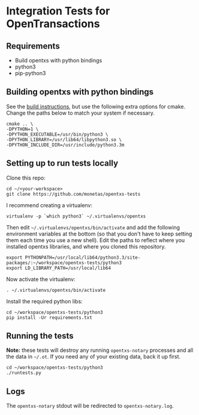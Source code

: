 # Integration Tests for OpenTransactions

## Requirements

* Build opentxs with python bindings
* python3
* pip-python3

## Building opentxs with python bindings

See the [build instructions](https://github.com/monetas/opentxs), but use the following extra options for cmake. Change the paths below to match your system if necessary.

```shell
cmake .. \
-DPYTHON=1 \
-DPYTHON_EXECUTABLE=/usr/bin/python3 \
-DPYTHON_LIBRARY=/usr/lib64/libpython3.so \
-DPYTHON_INCLUDE_DIR=/usr/include/python3.3m
```

## Setting up to run tests locally

Clone this repo:

```shell
cd ~/<your-workspace>
git clone https://github.com/monetas/opentxs-tests
```

I recommend creating a virtualenv:

```shell
virtualenv -p `which python3` ~/.virtualenvs/opentxs
```


Then edit `~/.virtualenvs/opentxs/bin/activate` and add the following environment variables at the bottom (so that you don't have to keep setting them each time you use a new shell). Edit the paths to reflect where you installed opentxs libraries, and where you cloned this repository.

```shell
export PYTHONPATH=/usr/local/lib64/python3.3/site-packages/:~/workspace/opentxs-tests/python3
export LD_LIBRARY_PATH=/usr/local/lib64
```

Now activate the virtualenv:

`. ~/.virtualenvs/opentxs/bin/activate`

Install the required python libs:

```shell
cd ~/workspace/opentxs-tests/python3
pip install -Ur requirements.txt
```

## Running the tests

**Note:** these tests will destroy any running `opentxs-notary` processes and all the data in `~/.ot`. If you need any of your existing data, back it up first.

```shell
cd ~/workspace/opentxs-tests/python3
./runtests.py
```

## Logs

The `opentxs-notary` stdout will be redirected to `opentxs-notary.log`.



